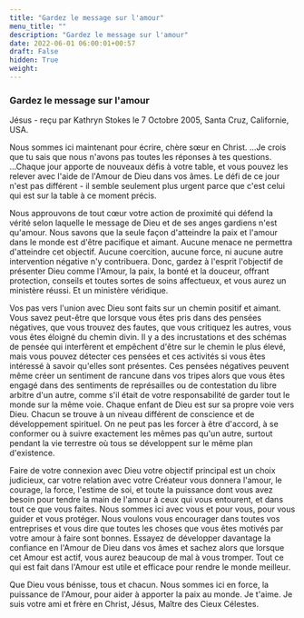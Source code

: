 ```yaml
---
title: "Gardez le message sur l'amour"
menu_title: ""
description: "Gardez le message sur l'amour"
date: 2022-06-01 06:00:01+00:57
draft: False
hidden: True
weight:
---
```

### Gardez le message sur l'amour

Jésus - reçu par Kathryn Stokes le 7 Octobre 2005, Santa Cruz, Californie, USA.

Nous sommes ici maintenant pour écrire, chère sœur en Christ. ...Je crois que tu sais que nous n'avons pas toutes les réponses à tes questions. ...Chaque jour apporte de nouveaux défis à votre table, et vous pouvez les relever avec l'aide de l'Amour de Dieu dans vos âmes. Le défi de ce jour n'est pas différent - il semble seulement plus urgent parce que c'est celui qui est sur la table à ce moment précis.

Nous approuvons de tout cœur votre action de proximité qui défend la vérité selon laquelle le message de Dieu et de ses anges gardiens n'est qu'amour. Nous savons que la seule façon d'atteindre la paix et l'amour dans le monde est d'être pacifique et aimant. Aucune menace ne permettra d'atteindre cet objectif. Aucune coercition, aucune force, ni aucune autre intervention négative n'y contribuera. Donc, gardez à l'esprit l'objectif de présenter Dieu comme l'Amour, la paix, la bonté et la douceur, offrant protection, conseils et toutes sortes de soins affectueux, et vous aurez un ministère réussi. Et un ministère véridique.

Vos pas vers l'union avec Dieu sont faits sur un chemin positif et aimant. Vous savez peut-être que lorsque vous êtes pris dans des pensées négatives, que vous trouvez des fautes, que vous critiquez les autres, vous vous êtes éloigné du chemin divin. Il y a des incrustations et des schémas de pensée qui interfèrent et empêchent d'être sur le chemin le plus élevé, mais vous pouvez détecter ces pensées et ces activités si vous êtes intéressé à savoir qu'elles sont présentes. Ces pensées négatives peuvent même créer un sentiment de rancune dans vos tripes alors que vous êtes engagé dans des sentiments de représailles ou de contestation du libre arbitre d'un autre, comme s'il était de votre responsabilité de garder tout le monde sur la même voie. Chaque enfant de Dieu est sur sa propre voie vers Dieu. Chacun se trouve à un niveau différent de conscience et de développement spirituel. On ne peut pas les forcer à être d'accord, à se conformer ou à suivre exactement les mêmes pas qu'un autre, surtout pendant la vie terrestre où tous se développent sur le même plan d'existence.

Faire de votre connexion avec Dieu votre objectif principal est un choix judicieux, car votre relation avec votre Créateur vous donnera l'amour, le courage, la force, l'estime de soi, et toute la puissance dont vous avez besoin pour tendre la main de l'amour à ceux qui vous entourent, et dans tout ce que vous faites. Nous sommes ici avec vous et pour vous, pour vous guider et vous protéger. Nous voulons vous encourager dans toutes vos entreprises et vous dire que toutes les choses que vous êtes motivés par votre amour à faire sont bonnes. Essayez de développer davantage la confiance en l'Amour de Dieu dans vos âmes et sachez alors que lorsque cet Amour est actif, vous aurez beaucoup de mal à vous tromper. Tout ce qui est fait dans l'Amour est utile et efficace pour rendre le monde meilleur.

Que Dieu vous bénisse, tous et chacun. Nous sommes ici en force, la puissance de l'Amour, pour aider à apporter la paix au monde. Je t'aime. Je suis votre ami et frère en Christ, Jésus, Maître des Cieux Célestes.
